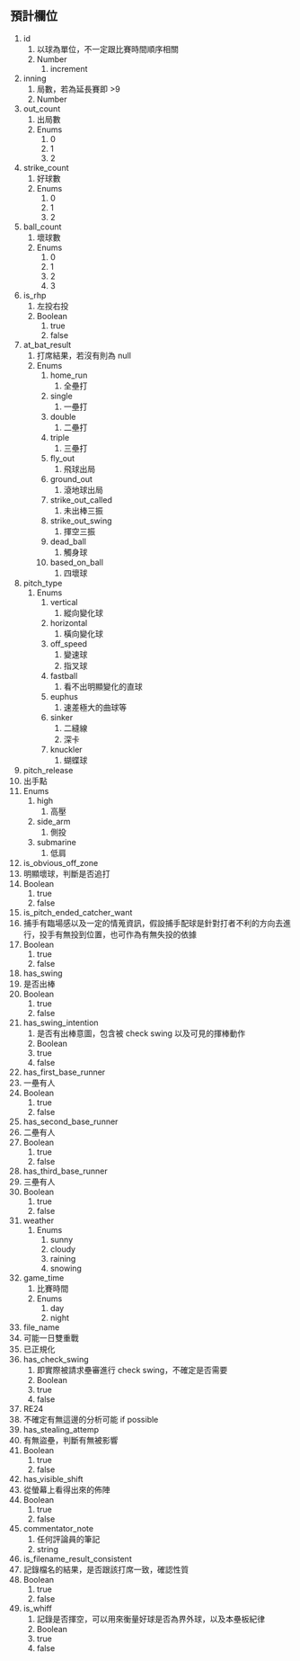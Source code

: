 
## 預計欄位
1. id
   1.  以球為單位，不一定跟比賽時間順序相關
   2.  Number
       1.  increment
2. inning
   1. 局數，若為延長賽即 >9
   2. Number
3. out_count
   1. 出局數
   2. Enums
      1. 0
      2. 1
      3. 2
4. strike_count
   1. 好球數
   2. Enums
      1. 0
      2. 1
      3. 2
5. ball_count
   1. 壞球數
   2. Enums
      1. 0
      2. 1
      3. 2
      4. 3
6. is_rhp
   1. 左投右投
   2. Boolean
      1. true
      2. false
7. at_bat_result
   1. 打席結果，若沒有則為 null
   2. Enums
      1. home_run
         1. 全壘打
      2. single
         1. 一壘打
      3. double
         1. 二壘打
      4. triple
         1. 三壘打
      5. fly_out
         1. 飛球出局
      6. ground_out
         1. 滾地球出局
      7. strike_out_called
         1. 未出棒三振
      8. strike_out_swing
         1. 揮空三振
      9.  dead_ball
          1.  觸身球
      10. based_on_ball
          1.  四壞球
8. pitch_type 
   1. Enums
      1. vertical
         1. 縱向變化球
      2. horizontal
         1. 橫向變化球
      3. off_speed
         1. 變速球
         2. 指叉球
      4. fastball
         1. 看不出明顯變化的直球
      5. euphus
         1. 速差極大的曲球等
      6. sinker
         1. 二縫線
         2. 深卡
      7. knuckler
         1. 蝴蝶球
9.  pitch_release
   1. 出手點
   2. Enums
      1. high
         1. 高壓
      2. side_arm
         1. 側投
      3. submarine
         1. 低肩
10. is_obvious_off_zone
   1. 明顯壞球，判斷是否追打
   2. Boolean
      1. true
      2. false
11. is_pitch_ended_catcher_want
   1.  捕手有臨場感以及一定的情蒐資訊，假設捕手配球是針對打者不利的方向去進行，投手有無投到位置，也可作為有無失投的依據
   2. Boolean
      1. true
      2. false
12. has_swing
   1. 是否出棒
   2. Boolean
      1. true
      2. false
13. has_swing_intention
    1.  是否有出棒意圖，包含被 check swing 以及可見的揮棒動作
    2.  Boolean
      1. true
      2. false  
14. has_first_base_runner
   1. 一壘有人
   2. Boolean
      1. true
      2. false
15. has_second_base_runner
   1. 二壘有人
   2. Boolean
      1. true
      2. false
16. has_third_base_runner
   1. 三壘有人
   2. Boolean
      1. true
      2. false
17. weather
    1.  Enums
        1.  sunny
        2.  cloudy
        3.  raining
        4.  snowing
18. game_time
    1.  比賽時間
    2.  Enums
        1.  day
        2.  night
19. file_name
   1. 可能一日雙重戰 
   2. 已正規化 
20. has_check_swing
    1.  即實際被請求壘審進行 check swing，不確定是否需要
    2.  Boolean
      1. true
      2. false
21. RE24
   1. 不確定有無這邊的分析可能 if possible
22. has_stealing_attemp
   1. 有無盜壘，判斷有無被影響
   2. Boolean
      1. true
      2. false
23. has_visible_shift
   1. 從螢幕上看得出來的佈陣
   2. Boolean
      1. true
      2. false
24. commentator_note
    1.  任何評論員的筆記
    2.  string
25. is_filename_result_consistent
   1.  記錄檔名的結果，是否跟該打席一致，確認性質
   2. Boolean
      1. true
      2. false
26. is_whiff
    1.  記錄是否揮空，可以用來衡量好球是否為界外球，以及本壘板紀律
    2. Boolean
      1. true
      2. false




